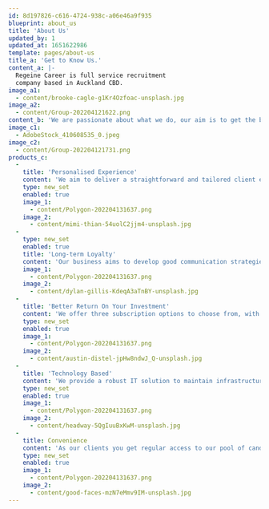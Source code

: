 ```yaml
---
id: 8d197826-c616-4724-938c-a06e46a9f935
blueprint: about_us
title: 'About Us'
updated_by: 1
updated_at: 1651622986
template: pages/about-us
title_a: 'Get to Know Us.'
content_a: |-
  Regeine Career is full service recruitment 
  company based in Auckland CBD.
image_a1:
  - content/brooke-cagle-g1Kr4Ozfoac-unsplash.jpg
image_a2:
  - content/Group-202204121622.png
content_b: 'We are passionate about what we do, our aim is to get the best possible results for both our clients and the candidates. So, if you are looking for a friendly, motivated and innovative team to support you to get the best results, you are in the right place. Your interests are going to be our top priority, we want you to enjoy working with us as much as we enjoy making our services available to you.'
image_c1:
  - AdobeStock_410608535_0.jpeg
image_c2:
  - content/Group-202204121731.png
products_c:
  -
    title: 'Personalised Experience'
    content: 'We aim to deliver a straightforward and tailored client experience by allowing our clients to log in, select the service required including accessing the candidates profile or simply advertising a vacancy.'
    type: new_set
    enabled: true
    image_1:
      - content/Polygon-202204131637.png
    image_2:
      - content/mimi-thian-54uolC2jjm4-unsplash.jpg
  -
    type: new_set
    enabled: true
    title: 'Long-term Loyalty'
    content: 'Our business aims to develop good communication strategies that will entice our clients to continue utilising our services. Get peace of mind because Regeine Career is accountable and have well established risk management to ensure our clients are well and truly looked after.'
    image_1:
      - content/Polygon-202204131637.png
    image_2:
      - content/dylan-gillis-KdeqA3aTnBY-unsplash.jpg
  -
    title: 'Better Return On Your Investment'
    content: 'We offer three subscription options to choose from, with a variety of recruitment solutions for our clients. In addition, you have easy access to our services, flexible payment options and cancelation at any stage.'
    type: new_set
    enabled: true
    image_1:
      - content/Polygon-202204131637.png
    image_2:
      - content/austin-distel-jpHw8ndwJ_Q-unsplash.jpg
  -
    title: 'Technology Based'
    content: 'We provide a robust IT solution to maintain infrastructures necessary to support our subscription strategy, including simple digital payment processing, accessing the candidates profile for selection and advertising vacancies.'
    type: new_set
    enabled: true
    image_1:
      - content/Polygon-202204131637.png
    image_2:
      - content/headway-5QgIuuBxKwM-unsplash.jpg
  -
    title: Convenience
    content: 'As our clients you get regular access to our pool of candidates and their profiles, which makes an easy-to-fulfil selection experience.'
    type: new_set
    enabled: true
    image_1:
      - content/Polygon-202204131637.png
    image_2:
      - content/good-faces-mzN7eMmv9IM-unsplash.jpg
---
```

